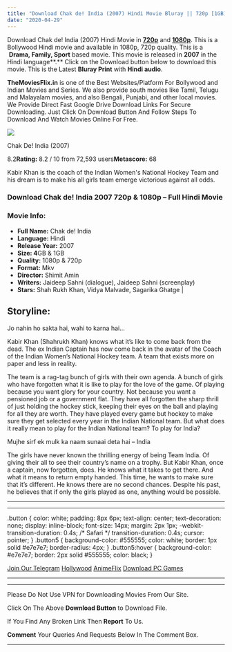 ```yaml
---
title: "Download Chak de! India (2007) Hindi Movie Bluray || 720p [1GB] || 1080p [4GB]"
date: "2020-04-29"
---
```


Download Chak de! India (2007) Hindi Movie in [**720p**](https://1moviesflix.com/720p-movies/) and **[1080p](https://1moviesflix.com/480p-movies/)**. This is a Bollywood Hindi movie and available in 1080p, 720p quality. This is a  **Drama, Family, Sport** based movie. This movie is released in **2007** in the Hindi language**.** Click on the Download button below to download this movie. This is the Latest **Bluray Print** with **Hindi audio**.

**TheMoviesFlix.in** is one of the Best Websites/Platform For Bollywood and Indian Movies and Series. We also provide south movies like Tamil, Telugu and Malayalam movies, and also Bengali, Punjabi, and other local movies. We Provide Direct Fast Google Drive Download Links For Secure Downloading. Just Click On Download Button And Follow Steps To Download And Watch Movies Online For Free.

[![](https://m.media-amazon.com/images/M/MV5BMTUzODMyNzk4NV5BMl5BanBnXkFtZTgwNTk1NTYyNTM@._V1_SX300.jpg)](https://www.imdb.com/title/tt0871510/ "Chak De! India")

Chak De! India (2007)

8.2**Rating:** 8.2 / 10 from 72,593 users**Metascore:** 68

Kabir Khan is the coach of the Indian Women's National Hockey Team and his dream is to make his all girls team emerge victorious against all odds.

### Download Chak de! India 2007 720p & 1080p – Full Hindi Movie

### Movie Info:

- **Full Name:** Chak de! India
- **Language:** Hindi
- **Release Year:** 2007
- **Size: 4**GB & 1GB
- **Quality:** 1080p & 720p
- **Format:** Mkv
- **Director:** Shimit Amin
- **Writers:** Jaideep Sahni (dialogue), Jaideep Sahni (screenplay)
- **Stars:** Shah Rukh Khan, Vidya Malvade, Sagarika Ghatge |

## Storyline:

Jo nahin ho sakta hai, wahi to karna hai…

Kabir Khan (Shahrukh Khan) knows what it’s like to come back from the dead. The ex Indian Captain has now come back in the avatar of the Coach of the Indian Women’s National Hockey team. A team that exists more on paper and less in reality.

The team is a rag-tag bunch of girls with their own agenda. A bunch of girls who have forgotten what it is like to play for the love of the game. Of playing because you want glory for your country. Not because you want a pensioned job or a government flat. They have all forgotten the sharp thrill of just holding the hockey stick, keeping their eyes on the ball and playing for all they are worth. They have played every game but hockey to make sure they get selected every year in the Indian National team. But what does it really mean to play for the Indian National team? To play for India?

Mujhe sirf ek mulk ka naam sunaai deta hai – India

The girls have never known the thrilling energy of being Team India. Of giving their all to see their country’s name on a trophy. But Kabir Khan, once a captain, now forgotten, does. He knows what it takes to get there. And what it means to return empty handed. This time, he wants to make sure that it’s different. He knows there are no second chances. Despite his past, he believes that if only the girls played as one, anything would be possible.

* * *

* * *

.button { color: white; padding: 8px 6px; text-align: center; text-decoration: none; display: inline-block; font-size: 14px; margin: 2px 1px; -webkit-transition-duration: 0.4s; /\* Safari \*/ transition-duration: 0.4s; cursor: pointer; } .button5 { background-color: #555555; color: white; border: 1px solid #e7e7e7; border-radius: 4px; } .button5:hover { background-color: #e7e7e7; border: 2px solid #555555; color: black; }

[Join Our Telegram](http://gdrivepro.xyz/join.php) [Hollywood](https://moviesverse.com/) [AnimeFlix](https://animeflix.in/) [Download PC Games](https://gamesflix.net/)  

* * *

* * *

  

Please Do Not Use VPN for Downloading Movies From Our Site.

Click On The Above **Download Button** to Download File.

If You Find Any Broken Link Then **Report** To Us.

**Comment** Your Queries And Requests Below In The Comment Box.

* * *
